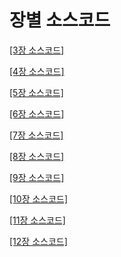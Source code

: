 # 장별 소스코드 

[[3장 소스코드]](https://nbviewer.jupyter.org/github/dknife/ML/raw/main/Source/03%E1%84%8C%E1%85%A1%E1%86%BC_%E1%84%8F%E1%85%A9%E1%84%83%E1%85%B3.ipynb)

[[4장 소스코드]](https://nbviewer.jupyter.org/github/dknife/ML/raw/main/Source/04%E1%84%8C%E1%85%A1%E1%86%BC_%E1%84%8F%E1%85%A9%E1%84%83%E1%85%B3.ipynb)

[[5장 소스코드]](https://nbviewer.jupyter.org/github/dknife/ML/raw/main/Source/05%E1%84%8C%E1%85%A1%E1%86%BC_%E1%84%8F%E1%85%A9%E1%84%83%E1%85%B3.ipynb)

[[6장 소스코드]](https://nbviewer.jupyter.org/github/dknife/ML/raw/main/Source/06%E1%84%8C%E1%85%A1%E1%86%BC_%E1%84%8F%E1%85%A9%E1%84%83%E1%85%B3.ipynb)

[[7장 소스코드]](https://nbviewer.jupyter.org/github/dknife/ML/raw/main/Source/07%E1%84%8C%E1%85%A1%E1%86%BC_%E1%84%8F%E1%85%A9%E1%84%83%E1%85%B3.ipynb)

[[8장 소스코드]](https://nbviewer.jupyter.org/github/dknife/ML/raw/main/Source/08%E1%84%8C%E1%85%A1%E1%86%BC_%E1%84%8F%E1%85%A9%E1%84%83%E1%85%B3.ipynb)

[[9장 소스코드]](https://nbviewer.jupyter.org/github/dknife/ML/raw/main/Source/09%E1%84%8C%E1%85%A1%E1%86%BC_%E1%84%8F%E1%85%A9%E1%84%83%E1%85%B3.ipynb)

[[10장 소스코드]](https://nbviewer.jupyter.org/github/dknife/ML/raw/main/Source/10%E1%84%8C%E1%85%A1%E1%86%BC_%E1%84%8F%E1%85%A9%E1%84%83%E1%85%B3.ipynb)

[[11장 소스코드]](https://nbviewer.jupyter.org/github/dknife/ML/raw/main/Source/11%E1%84%8C%E1%85%A1%E1%86%BC_%E1%84%8F%E1%85%A9%E1%84%83%E1%85%B3.ipynb)

[[12장 소스코드]](https://nbviewer.jupyter.org/github/dknife/ML/raw/main/Source/12%E1%84%8C%E1%85%A1%E1%86%BC_%E1%84%8F%E1%85%A9%E1%84%83%E1%85%B3.ipynb)
